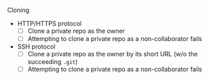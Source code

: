 Cloning
  - HTTP/HTTPS protocol
    - [ ] Clone a private repo as the owner
    - [ ] Attempting to clone a private repo as a non-collaborator fails
  - SSH protocol
    - [ ] Clone a private repo as the owner by its short URL (w/o the succeeding `.git`)
    - [ ] Attempting to clone a private repo as a non-collaborator fails
